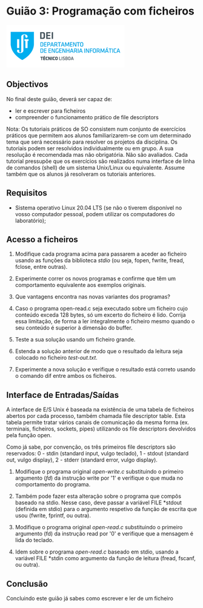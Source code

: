 # Guião 3: Programação com ficheiros

![IST](img/IST_DEI.png)  

## Objectivos

No final deste guião, deverá ser capaz de:

- ler e escrever para ficheiros
- compreender o funcionamento prático de file descriptors

Nota: Os tutoriais práticos de SO consistem num conjunto de exercícios práticos que permitem aos alunos familiarizarem-se com um determinado tema que será necessário para resolver os projetos da disciplina. Os tutoriais podem ser resolvidos individualmente ou em grupo. A sua resolução é recomendada mas não obrigatória. Não são avaliados. Cada tutorial pressupõe que os exercícios são realizados numa interface de linha de comandos (shell) de um sistema Unix/Linux ou equivalente. Assume também que os alunos já resolveram os tutoriais anteriores.

## Requisitos

- Sistema operativo Linux 20.04 LTS (se não o tiverem disponível no vosso computador pessoal, podem utilizar os computadores do laboratório);

## Acesso a ficheiros

1. Modifique cada programa acima para passarem a aceder ao ficheiro usando as funções da biblioteca *stdio* (ou seja, fopen, fwrite, fread, fclose, entre outras).

2. Experimente correr os novos programas e confirme que têm um comportamento equivalente aos exemplos originais.

3. Que vantagens encontra nas novas variantes dos programas?

4. Caso o programa open-read.c seja executado sobre um ficheiro cujo conteúdo exceda 128 bytes, só um excerto do ficheiro é lido. Corrija essa limitação, de forma a ler integralmente o ficheiro mesmo quando o seu conteúdo é superior à dimensão do buffer.

5. Teste a sua solução usando um ficheiro grande.

6. Estenda a solução anterior de modo que o resultado da leitura seja colocado no ficheiro *test-out.txt*.

7. Experimente a nova solução e verifique o resultado está correto usando o comando dif entre ambos os ficheiros.

## Interface de Entradas/Saídas

A interface de E/S Unix é baseada na existência de uma tabela de ficheiros abertos por cada processo, também chamada file descriptor table. Esta tabela permite tratar vários canais de comunicação da mesma forma (ex. terminais, ficheiros, sockets, pipes) utilizando os file descriptors devolvidos pela função open.

Como já sabe, por convenção, os três primeiros file descriptors são reservados: 0 - stdin (standard input, vulgo teclado), 1 - stdout (standard out, vulgo display), 2 - stderr (standard error, vulgo display).

1. Modifique o programa original *open-write.c* substituindo o primeiro argumento (*fd*) da instrução write por '1' e verifique o que muda no comportamento do programa.

2. Também pode fazer esta alteração sobre o programa que compôs baseado na stdio. Nesse caso, deve passar a variável FILE *stdout (definida em stdio) para o argumento respetivo da função de escrita que usou (fwrite, fprintf, ou outra).

3. Modifique o programa original *open-read.c* substituindo o primeiro argumento (fd) da instrução read por '0' e verifique que a mensagem é lida do teclado.

4. Idem sobre o programa *open-read.c* baseado em stdio, usando a variável FILE *stdin como argumento da função de leitura (fread, fscanf, ou outra).

## Conclusão
Concluindo este guião já sabes como escrever e ler de um ficheiro
